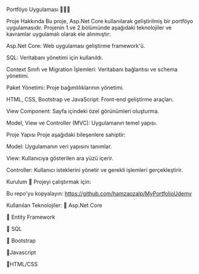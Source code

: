 Portföyo Uygulaması 🚀🚀🚀

Proje Hakkında
Bu proje, Asp.Net Core kullanılarak geliştirilmiş bir portföyo uygulamasıdır. Projenin 1.ve 2.bölümünde aşağıdaki teknolojiler ve kavramlar uygulamalı olarak ele alınmıştır:

Asp.Net Core: Web uygulaması geliştirme framework'ü.

SQL: Veritabanı yönetimi için kullanıldı.

Context Sınıfı ve Migration İşlemleri: Veritabanı bağlantısı ve schema yönetimi.

Paket Yönetimi: Proje bağımlılıklarının yönetimi.

HTML, CSS, Bootstrap ve JavaScript: Front-end geliştirme araçları.

View Component: Sayfa içindeki özel görünümleri oluşturma.

Model, View ve Controller (MVC): Uygulamanın temel yapısı.

Proje Yapısı
Proje aşağıdaki bileşenlere sahiptir:

Model: Uygulamanın veri yapısını tanımlar.

View: Kullanıcıya gösterilen ara yüzü içerir.

Controller: Kullanıcı isteklerini yönetir ve gerekli işlemleri gerçekleştirir.

Kurulum 🚀
Projeyi çalıştırmak için:

Bu repo'yu kopyalayın: https://github.com/hamzaozalp/MyPortfolioUdemy


Kullanılan Teknolojiler: 
📍 Asp.Net Core

📍 Entity Framework

📍 SQL

📍 Bootstrap

📍Javascript

📍HTML/CSS
